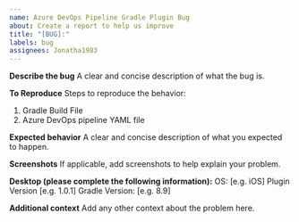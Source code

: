 ```yaml
---
name: Azure DevOps Pipeline Gradle Plugin Bug
about: Create a report to help us improve
title: "[BUG]:"
labels: bug
assignees: Jonatha1983
---
```


**Describe the bug**
A clear and concise description of what the bug is.

**To Reproduce**
Steps to reproduce the behavior:

1. Gradle Build File
2. Azure DevOps pipeline YAML file

**Expected behavior**
A clear and concise description of what you expected to happen.

**Screenshots**
If applicable, add screenshots to help explain your problem.

**Desktop (please complete the following information):**
OS: [e.g. iOS]
Plugin Version [e.g. 1.0.1]
Gradle Version: [e.g. 8.9]

**Additional context**
Add any other context about the problem here.